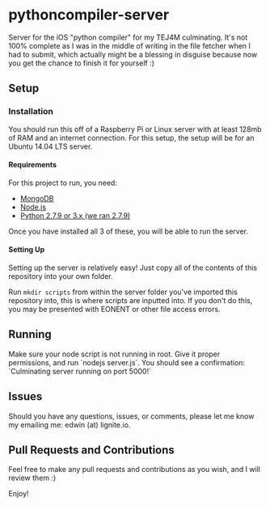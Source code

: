# pythoncompiler-server
Server for the iOS "python compiler" for my TEJ4M culminating. It's not 100% complete as I was in the middle of writing in the file fetcher when I had to submit, which actually might be a blessing in disguise because now you get the chance to finish it for yourself :)

<h2>Setup</h2>
<h3>Installation</h3>

You should run this off of a Raspberry Pi or Linux server with at least 128mb of RAM and an internet connection. For this setup, the setup will be for an Ubuntu 14.04 LTS server.

<h4>Requirements</h4>
For this project to run, you need:
<ul>
  <li><a href="https://www.mongodb.org/">MongoDB</a></li>
  <li><a href="https://nodejs.org/en/">Node.js</a></li>
  <li><a href="https://www.python.org/">Python 2.7.9 or 3.x (we ran 2.7.9)</a></li>
</ul>

Once you have installed all 3 of these, you will be able to run the server.

<h4>Setting Up</h4>
Setting up the server is relatively easy! Just copy all of the contents of this repository into your own folder.

Run `mkdir scripts` from within the server folder you've imported this repository into, this is where scripts are inputted into. If you don't do this, you may be presented with EONENT or other file access errors.

<h2>Running</h2>
Make sure your node script is not running in root. Give it proper permissions, and run `nodejs server.js`. You should see a confirmation: `Culminating server running on port 5000!`

<h2>Issues</h2>
Should you have any questions, issues, or comments, please let me know my emailing me: edwin (at) lignite.io.

<h2>Pull Requests and Contributions</h2>
Feel free to make any pull requests and contributions as you wish, and I will review them :)

Enjoy!